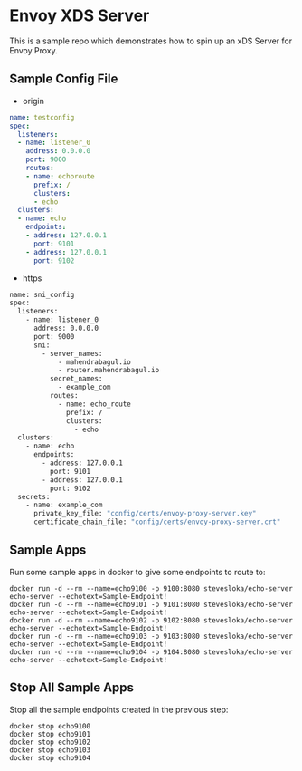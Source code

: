 # Envoy XDS Server

This is a sample repo which demonstrates how to spin up an xDS Server for Envoy Proxy. 

## Sample Config File

* origin
```yaml
name: testconfig
spec: 
  listeners:
  - name: listener_0
    address: 0.0.0.0
    port: 9000
    routes:
    - name: echoroute
      prefix: /
      clusters:
      - echo
  clusters:
  - name: echo
    endpoints:
    - address: 127.0.0.1
      port: 9101
    - address: 127.0.0.1
      port: 9102
```

* https
```bash
name: sni_config
spec:
  listeners:
    - name: listener_0
      address: 0.0.0.0
      port: 9000
      sni:
        - server_names:
            - mahendrabagul.io
            - router.mahendrabagul.io
          secret_names:
            - example_com
          routes:
            - name: echo_route
              prefix: /
              clusters:
                - echo
  clusters:
    - name: echo
      endpoints:
        - address: 127.0.0.1
          port: 9101
        - address: 127.0.0.1
          port: 9102
  secrets:
    - name: example_com
      private_key_file: "config/certs/envoy-proxy-server.key"
      certificate_chain_file: "config/certs/envoy-proxy-server.crt"
```

## Sample Apps

Run some sample apps in docker to give some endpoints to route to:
```
docker run -d --rm --name=echo9100 -p 9100:8080 stevesloka/echo-server echo-server --echotext=Sample-Endpoint!
docker run -d --rm --name=echo9101 -p 9101:8080 stevesloka/echo-server echo-server --echotext=Sample-Endpoint!
docker run -d --rm --name=echo9102 -p 9102:8080 stevesloka/echo-server echo-server --echotext=Sample-Endpoint!
docker run -d --rm --name=echo9103 -p 9103:8080 stevesloka/echo-server echo-server --echotext=Sample-Endpoint!
docker run -d --rm --name=echo9104 -p 9104:8080 stevesloka/echo-server echo-server --echotext=Sample-Endpoint!
```

## Stop All Sample Apps

Stop all the sample endpoints created in the previous step:
```
docker stop echo9100
docker stop echo9101
docker stop echo9102
docker stop echo9103
docker stop echo9104
```

